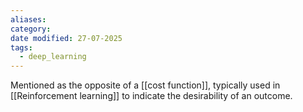 ```yaml
---
aliases: 
category: 
date modified: 27-07-2025
tags:
  - deep_learning
---
```

Mentioned as the opposite of a [[cost function]], typically used in [[Reinforcement learning]] to indicate the desirability of an outcome.